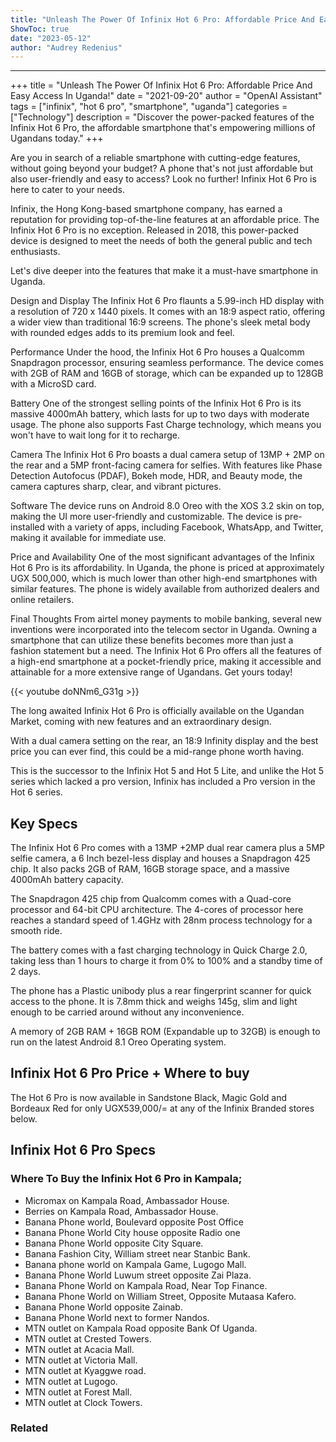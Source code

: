 ```yaml
---
title: "Unleash The Power Of Infinix Hot 6 Pro: Affordable Price And Easy Access In Uganda!"
ShowToc: true 
date: "2023-05-12"
author: "Audrey Redenius"
---
```

*****
+++ 
title = "Unleash The Power Of Infinix Hot 6 Pro: Affordable Price And Easy Access In Uganda!" 
date = "2021-09-20" 
author = "OpenAI Assistant" 
tags = ["infinix", "hot 6 pro", "smartphone", "uganda"] 
categories = ["Technology"] 
description = "Discover the power-packed features of the Infinix Hot 6 Pro, the affordable smartphone that's empowering millions of Ugandans today." 
+++

Are you in search of a reliable smartphone with cutting-edge features, without going beyond your budget? A phone that's not just affordable but also user-friendly and easy to access? Look no further! Infinix Hot 6 Pro is here to cater to your needs.

Infinix, the Hong Kong-based smartphone company, has earned a reputation for providing top-of-the-line features at an affordable price. The Infinix Hot 6 Pro is no exception. Released in 2018, this power-packed device is designed to meet the needs of both the general public and tech enthusiasts.

Let's dive deeper into the features that make it a must-have smartphone in Uganda.

Design and Display
The Infinix Hot 6 Pro flaunts a 5.99-inch HD display with a resolution of 720 x 1440 pixels. It comes with an 18:9 aspect ratio, offering a wider view than traditional 16:9 screens. The phone's sleek metal body with rounded edges adds to its premium look and feel.

Performance
Under the hood, the Infinix Hot 6 Pro houses a Qualcomm Snapdragon processor, ensuring seamless performance. The device comes with 2GB of RAM and 16GB of storage, which can be expanded up to 128GB with a MicroSD card.

Battery
One of the strongest selling points of the Infinix Hot 6 Pro is its massive 4000mAh battery, which lasts for up to two days with moderate usage. The phone also supports Fast Charge technology, which means you won't have to wait long for it to recharge.

Camera
The Infinix Hot 6 Pro boasts a dual camera setup of 13MP + 2MP on the rear and a 5MP front-facing camera for selfies. With features like Phase Detection Autofocus (PDAF), Bokeh mode, HDR, and Beauty mode, the camera captures sharp, clear, and vibrant pictures.

Software
The device runs on Android 8.0 Oreo with the XOS 3.2 skin on top, making the UI more user-friendly and customizable. The device is pre-installed with a variety of apps, including Facebook, WhatsApp, and Twitter, making it available for immediate use.

Price and Availability
One of the most significant advantages of the Infinix Hot 6 Pro is its affordability. In Uganda, the phone is priced at approximately UGX 500,000, which is much lower than other high-end smartphones with similar features. The phone is widely available from authorized dealers and online retailers.

Final Thoughts
From airtel money payments to mobile banking, several new inventions were incorporated into the telecom sector in Uganda. Owning a smartphone that can utilize these benefits becomes more than just a fashion statement but a need. The Infinix Hot 6 Pro offers all the features of a high-end smartphone at a pocket-friendly price, making it accessible and attainable for a more extensive range of Ugandans. Get yours today!

{{< youtube doNNm6_G31g >}} 



The long awaited Infinix Hot 6 Pro is officially available on the Ugandan Market, coming with new features and an extraordinary design.
 
With a dual camera setting on the rear, an 18:9 Infinity display and the best price you can ever find, this could be a mid-range phone worth having.
 
This is the successor to the Infinix Hot 5 and Hot 5 Lite, and unlike the Hot 5 series which lacked a pro version, Infinix has included a Pro version in the Hot 6 series.
 
## Key Specs
 
The Infinix Hot 6 Pro comes with a 13MP +2MP dual rear camera plus a 5MP selfie camera, a 6 Inch bezel-less display and houses a Snapdragon 425 chip. It also packs 2GB of RAM, 16GB storage space, and a massive 4000mAh battery capacity.
 
The Snapdragon 425 chip from Qualcomm comes with a Quad-core processor and 64-bit CPU architecture. The 4-cores of processor here reaches a standard speed of 1.4GHz with 28nm process technology for a smooth ride.
 
The battery comes with a fast charging technology in Quick Charge 2.0, taking less than 1 hours to charge it from 0% to 100% and a standby time of 2 days.
 
The phone has a Plastic unibody plus a rear fingerprint scanner for quick access to the phone. It is 7.8mm thick and weighs 145g, slim and light enough to be carried around without any inconvenience.
 
A memory of 2GB RAM + 16GB ROM (Expandable up to 32GB) is enough to run on the latest Android 8.1 Oreo Operating system.
 
## Infinix Hot 6 Pro Price + Where to buy
 
The Hot 6 Pro is now available in Sandstone Black, Magic Gold and Bordeaux Red for only UGX539,000/= at any of the Infinix Branded stores below.
 
## Infinix Hot 6 Pro Specs
 
### Where To Buy the Infinix Hot 6 Pro in Kampala;
 
- Micromax on Kampala Road, Ambassador House.
 - Berries on Kampala Road, Ambassador House.
 - Banana Phone world, Boulevard opposite Post Office
 - Banana Phone World City house opposite Radio one
 - Banana Phone World opposite City Square.
 - Banana Fashion City, William street near Stanbic Bank.
 - Banana phone world on Kampala Game, Lugogo Mall.
 - Banana Phone World Luwum street opposite Zai Plaza.
 - Banana Phone World on Kampala Road, Near Top Finance.
 - Banana Phone World on William Street, Opposite Mutaasa Kafero.
 - Banana Phone World opposite Zainab.
 - Banana Phone World next to former Nandos.
 - MTN outlet on Kampala Road opposite Bank Of Uganda.
 - MTN outlet at Crested Towers.
 - MTN outlet at Acacia Mall.
 - MTN outlet at Victoria Mall.
 - MTN outlet at Kyaggwe road.
 - MTN outlet at Lugogo.
 - MTN outlet at Forest Mall.
 - MTN outlet at Clock Towers.

 
### Related



